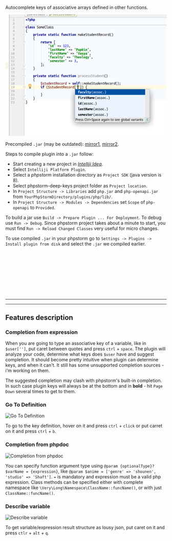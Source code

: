 Autocomplete keys of associative arrays defined in other functions.

![alt tag](/imgs/screenshot.png)

Precompiled `.jar` (may be outdated): [mirror1](http://midiana.lv/Dropbox/web/phpstorm-deep-keys.jar), [mirror2](https://www.dropbox.com/s/5x984zqxw1u32fl/phpstorm-deep-keys.jar?dl=0).

Steps to compile plugin into a `.jar` follow:
- Start creating a new project in _[Intelliji Idea](https://www.jetbrains.com/idea/)_.
- Select `Intelliji Platform Plugin`.
- Select a _phpstorm_ installation directory as `Project SDK` (java version is 8).
- Select phpstorm-deep-keys project folder as `Project location`.
- In `Project Structure -> Libraries` add `php.jar` and `php-openapi.jar` from `YourPhpStormDirectory/plugins/php/lib/`.
- In `Project Structure -> Modules -> Dependencies` set `Scope` of `php-openapi` to `Provided`.

To build a jar use `Build -> Prepare Plugin ... For Deployment`. To debug use `Run -> Debug`. Since phpstorm project takes about a minute to start, you must find `Run -> Reload Changed Classes` very useful for micro changes.

To use compiled `.jar` in your phpstorm go to `Settings -> Plugins -> Install plugin from disk` and select the `.jar` we compiled earlier.

<br/>
<br/>
<br/>
<br/>
<br/>
<br/>
<br/>
<br/>
<hr/>
<hr/>

## Features description

### Completion from expression
When you are going to type an associative key of a variable, like in `$user['']`, put caret between quotes and press `ctrl` + `space`. The plugin will analyze your code, determine what keys does `$user` have and suggest completion. It should become pretty intuitive when plugin can determine keys, and when it can't. It still has some unsupported completion sources - i'm working on them.

The suggested completion may clash with phpstorm's built-in completion. In such case plugin keys will always be at the bottom and in **bold** - hit `Page Down` several times to get to them.

### Go To Definition
![Go To Definition](https://cloud.githubusercontent.com/assets/5202330/26428215/284b1988-40e9-11e7-9a44-746145c5393f.png)

To go to the key definition, hover on it and press `ctrl` + `click` or put carret on it and press `ctrl` + `b`.

### Completion from phpdoc
![Completion from phpdoc](https://cloud.githubusercontent.com/assets/5202330/26426602/0f72f554-40e2-11e7-8873-30b873310746.png)

You can specify function argument type using `@param {optionalType}? $varName = {expression}`, like `@param $anime = ['genre' => 'shounen', 'studio' => 'Shaft']`. `=` is mandatory and expression must be a valid php expression. Class methods can be specified either with complete namespace like `\Very\Long\Namespace\ClassName::funcName()`, or with just `ClassName::funcName()`.

### Describe variable
![Describe variable](https://cloud.githubusercontent.com/assets/5202330/26427776/ee6d4e54-40e6-11e7-83d5-81a1687a0d7a.png)

To get variable/expression result structure as lousy json, put caret on it and press `ctlr` + `alt` + `q`.
